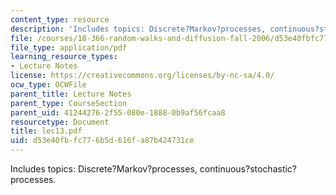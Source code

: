 ```yaml
---
content_type: resource
description: 'Includes topics: Discrete?Markov?processes, continuous?stochastic?processes.'
file: /courses/18-366-random-walks-and-diffusion-fall-2006/d53e40fbfc776b5d616fa87b424731ce_lec13.pdf
file_type: application/pdf
learning_resource_types:
- Lecture Notes
license: https://creativecommons.org/licenses/by-nc-sa/4.0/
ocw_type: OCWFile
parent_title: Lecture Notes
parent_type: CourseSection
parent_uid: 41244276-2f55-080e-1888-0b9af56fcaa8
resourcetype: Document
title: lec13.pdf
uid: d53e40fb-fc77-6b5d-616f-a87b424731ce
---
```

Includes topics: Discrete?Markov?processes, continuous?stochastic?processes.